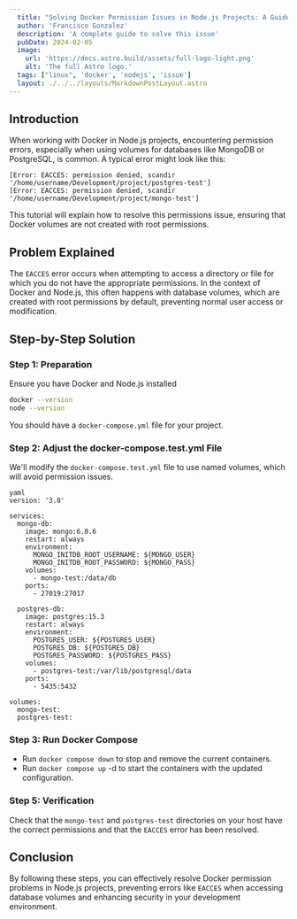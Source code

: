 ```yaml
---
  title: "Solving Docker Permission Issues in Node.js Projects: A Guide to Overcoming EACCES Errors in Volumes"
  author: 'Francisco Gonzalez'
  description: 'A complete guide to solve this issue'
  pubDate: 2024-02-05
  image:
    url: 'https://docs.astro.build/assets/full-logo-light.png'
    alt: 'The full Astro logo.'
  tags: ["linux", 'docker', 'nodejs', 'issue']
  layout: ./../../layouts/MarkdownPostLayout.astro
---
```


<!-- # Solving Docker Permission Issues in Node.js Projects: A Guide to Overcoming EACCES Errors in Volumes -->

## Introduction

When working with Docker in Node.js projects, encountering permission errors, especially when using volumes for databases like MongoDB or PostgreSQL, is common. A typical error might look like this:

```
[Error: EACCES: permission denied, scandir '/home/username/Development/project/postgres-test']
[Error: EACCES: permission denied, scandir '/home/username/Development/project/mongo-test']
```

This tutorial will explain how to resolve this permissions issue, ensuring that Docker volumes are not created with root permissions.

## Problem Explained

The `EACCES` error occurs when attempting to access a directory or file for which you do not have the appropriate permissions. In the context of Docker and Node.js, this often happens with database volumes, which are created with root permissions by default, preventing normal user access or modification.

## Step-by-Step Solution

### Step 1: Preparation

Ensure you have Docker and Node.js installed

```bash
docker --version
node --version
```

You should have a `docker-compose.yml` file for your project.

### Step 2: Adjust the docker-compose.test.yml File

We'll modify the `docker-compose.test.yml` file to use named volumes, which will avoid permission issues.

```
yaml
version: '3.8'

services:
  mongo-db:
    image: mongo:6.0.6
    restart: always
    environment:
      MONGO_INITDB_ROOT_USERNAME: ${MONGO_USER}
      MONGO_INITDB_ROOT_PASSWORD: ${MONGO_PASS}
    volumes:
      - mongo-test:/data/db
    ports:
      - 27019:27017

  postgres-db:
    image: postgres:15.3
    restart: always
    environment:
      POSTGRES_USER: ${POSTGRES_USER}
      POSTGRES_DB: ${POSTGRES_DB}
      POSTGRES_PASSWORD: ${POSTGRES_PASS}
    volumes:
      - postgres-test:/var/lib/postgresql/data
    ports:
      - 5435:5432

volumes:
  mongo-test:
  postgres-test:
```

### Step 3: Run Docker Compose

- Run `docker compose down` to stop and remove the current containers.
- Run `docker compose up` -d to start the containers with the updated configuration.

### Step 5: Verification
Check that the `mongo-test` and `postgres-test` directories on your host have the correct permissions and that the `EACCES` error has been resolved.

## Conclusion
By following these steps, you can effectively resolve Docker permission problems in Node.js projects, preventing errors like `EACCES` when accessing database volumes and enhancing security in your development environment.